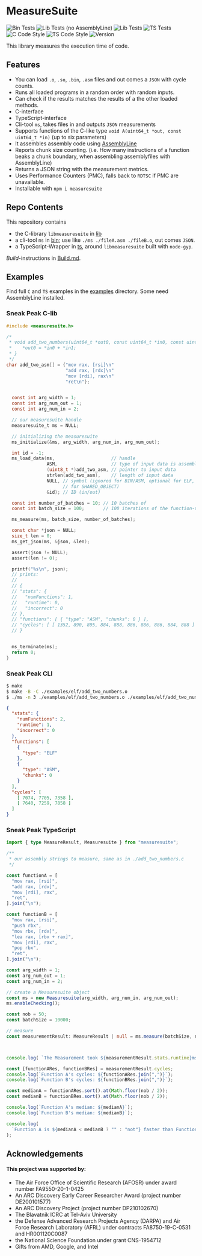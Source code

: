 # MeasureSuite
![Bin Tests](https://github.com/0xADE1A1DE/MeasureSuite/actions/workflows/bin-check.yml/badge.svg)
![Lib Tests (no AssemblyLine)](https://github.com/0xADE1A1DE/MeasureSuite/actions/workflows/lib-check-noal.yml/badge.svg)
![Lib Tests](https://github.com/0xADE1A1DE/MeasureSuite/actions/workflows/lib-check.yml/badge.svg)
![TS Tests](https://github.com/0xADE1A1DE/MeasureSuite/actions/workflows/ts-check.yml/badge.svg)
![C Code Style](https://github.com/0xADE1A1DE/MeasureSuite/actions/workflows/lib-formatting.yml/badge.svg)
![TS Code Style](https://github.com/0xADE1A1DE/MeasureSuite/actions/workflows/ts-formatting.yml/badge.svg)
![Version](https://img.shields.io/npm/v/measuresuite?logo=github&style=flat)

This library measures the execution time of code.

## Features
- You can load `.o`, `.so`, `.bin`, `.asm` files and out comes a `JSON` with cycle counts. 
- Runs all loaded programs in a random order with random inputs.
- Can check if the results matches the results of a the other loaded methods.
- C-interface
- TypeScript-interface
- Cli-tool `ms`, takes files in and outputs `JSON` measurements
- Supports functions of the C-like type `void A(uint64_t *out, const uint64_t *in)` (up to six parameters)
- It assembles assembly code using [AssemblyLine](https://github.com/0xADE1A1DE/AssemblyLine)
- Reports chunk size counting. (i.e. How many instructions of a function beaks a chunk boundary, when assembling assemblyfiles with AssemblyLine)
- Returns a JSON string with the measurement metrics.
- Uses Performance Counters (PMC), falls back to `RDTSC` if PMC are unavailable.
- Installable with `npm i measuresuite`

## Repo Contents

This repository contains
- the C-library `libmeasuresuite` in [lib](./lib)
- a cli-tool `ms` in [bin](./bin); use like `./ms ./fileA.asm ./fileB.o`, out comes `JSON`.
- a TypeScript-Wrapper in [ts](./ts), around `libmeasuresuite` built with `node-gyp`.

*Build*-instructions in [Build.md](./Build.md).

## Examples

Find full `C` and `TS` examples in the [examples](./examples) directory. Some need AssemblyLine installed.


### Sneak Peak C-lib

```c
#include <measuresuite.h>

/*
 * void add_two_numbers(uint64_t *out0, const uint64_t *in0, const uint64_t *in1) {
 *    *out0 = *in0 + *in1;
 * }
 */
char add_two_asm[] = {"mov rax, [rsi]\n"
                      "add rax, [rdx]\n"
                      "mov [rdi], rax\n"
                      "ret\n"};


  const int arg_width = 1;
  const int arg_num_out = 1;
  const int arg_num_in = 2;

  // our measuresuite handle
  measuresuite_t ms = NULL;

  // initializing the measuresuite
  ms_initialize(&ms, arg_width, arg_num_in, arg_num_out);

  int id = -1;
  ms_load_data(ms,                     // handle
               ASM,                    // type of input data is assembly
               (uint8_t *)add_two_asm, // pointer to input data
               strlen(add_two_asm),    // length of input data
               NULL, // symbol (ignored for BIN/ASM, optional for ELF, required
                     // for SHARED_OBJECT)
               &id); // ID (in/out)

  const int number_of_batches = 10; // 10 batches of
  const int batch_size = 100;       // 100 iterations of the function-unter-test (add_two_asm), each

  ms_measure(ms, batch_size, number_of_batches);

  const char *json = NULL;
  size_t len = 0;
  ms_get_json(ms, &json, &len);

  assert(json != NULL);
  assert(len != 0);

  printf("%s\n", json);
  // prints:
  //
  // {
  // "stats": {
  //   "numFunctions": 1,
  //   "runtime": 0,
  //   "incorrect": 0
  // },
  // "functions": [ { "type": "ASM", "chunks": 0 } ],
  // "cycles": [ [ 1352, 890, 895, 884, 888, 886, 886, 886, 884, 888 ] ]
  // }


  ms_terminate(ms);
  return 0;
}
```

### Sneak Peak CLI


```bash
$ make
$ make -B -C ./examples/elf/add_two_numbers.o
$ ./ms -n 3 ./examples/elf/add_two_numbers.o ./examples/elf/add_two_numbers.asm | jq
``` 

```json
{
  "stats": {
    "numFunctions": 2,
    "runtime": 1,
    "incorrect": 0
  },
  "functions": [
    {
      "type": "ELF"
    },
    {
      "type": "ASM",
      "chunks": 0
    }
  ],
  "cycles": [
    [ 7074, 7705, 7358 ],
    [ 7640, 7259, 7858 ]
  ]
}

```

### Sneak Peak TypeScript

```ts
import { type MeasureResult, Measuresuite } from "measuresuite";

/**
 * our assembly strings to measure, same as in ./add_two_numbers.c
 */

const functionA = [
  "mov rax, [rsi]",
  "add rax, [rdx]",
  "mov [rdi], rax",
  "ret",
].join("\n");

const functionB = [
  "mov rax, [rsi]",
  "push rbx",
  "mov rbx, [rdx]",
  "lea rax, [rbx + rax]",
  "mov [rdi], rax",
  "pop rbx",
  "ret",
].join("\n");

const arg_width = 1;
const arg_num_out = 1;
const arg_num_in = 2;

// create a Measuresuite object
const ms = new Measuresuite(arg_width, arg_num_in, arg_num_out);
ms.enableChecking();

const nob = 50;
const batchSize = 10000;

// measure
const measurementResult: MeasureResult | null = ms.measure(batchSize, nob, [ functionA, functionB ]);



console.log( `The Measurement took ${measurementResult.stats.runtime}ms to complete`);

const [functionARes, functionBRes] = measurementResult.cycles;
console.log(`Function A's cycles: ${functionARes.join(",")}`);
console.log(`Function B's cycles: ${functionBRes.join(",")}`);

const medianA = functionARes.sort().at(Math.floor(nob / 2));
const medianB = functionBRes.sort().at(Math.floor(nob / 2));

console.log(`Function A's median: ${medianA}`);
console.log(`Function B's median: ${medianB}`);

console.log(
  `Function A is ${medianA < medianB ? "" : "not"} faster than Function B`
);
```

## Acknowledgements
#### This project was supported by:  
* The Air Force Office of Scientific Research (AFOSR) under award number FA9550-20-1-0425
* An ARC Discovery Early Career Researcher Award (project number DE200101577) 
* An ARC Discovery Project (project number DP210102670)  
* The Blavatnik ICRC at Tel-Aviv University  
* the Defense Advanced Research Projects Agency (DARPA) and Air Force Research Laboratory (AFRL) under contracts FA8750-19-C-0531 and HR001120C0087
* the National Science Foundation under grant CNS-1954712
* Gifts from AMD, Google, and Intel  
